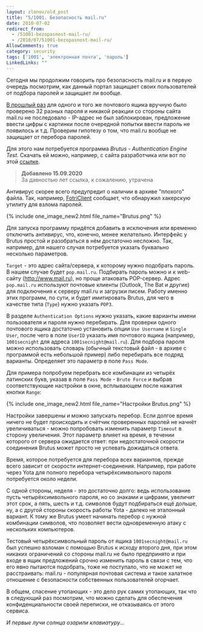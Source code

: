 ```yaml
---
layout: zlonov/old_post
title: "5/1001. Безопасность mail.ru"
date: 2010-07-02
redirect_from:
  - /51001-bezopasnost-mail-ru/
  - /2010/07/51001-bezopasnost-mail-ru/
AllowComments: true
category: security
tags: ['1001', 'электронная почта', 'пароль']
LinkedLinks: ""
---
```

Сегодня мы продолжим говорить про безопасность mail.ru и в первую очередь посмотрим, как данный портал защищает своих пользователей от подбора паролей и защищает ли вообще.

[В прошлый раз](/1001-4) для одного и того же почтового ящика вручную было проверено 32 разных пароля и никакой реакции со стороны сайта mail.ru не последовало - IP-адрес не был заблокирован, предложение ввести цифры с картинки после очередной попытки ввести пароль не появилось и т.д. Проверим гипотезу о том, что mail.ru вообще не защищает от перебора паролей.

Для этого нам потребуется программа _Brutus - Authentication Engine Test_. Скачать ей можно, например, с сайта разработчика или вот по этой [ссылке]().

> **Добавлено 15.09.2020**\
> За давностью лет ссылка, к сожалению, утрачена

Антивирус скорее всего предупредит о наличии в архиве "плохого" файла. Так, например, [FotriClient](/FortiClient) сообщает, что обнаружил хакерскую утилиту для взлома паролей.

{% include one_image_new2.html file_name="Brutus.png" %}

Для запуска программу придётся добавить в исключения или временно отключить антивирус, что, конечно, менее желательно. Интерфейс у Brutus простой и разобраться в нём достаточно несложно. Так, например, для нашего случая потребуется указать буквально несколько параметров.

`Target` - это адрес сайта/сервера, к которому нужно подобрать пароль. В нашем случае будет `pop.mail.ru`. Подбирать пароль можно и к web-сайту (http://www.mail.ru), но проще атаковать POP-сервер. Адрес `pop.mail.ru` используют почтовые клиенты (Outlook, The Bat и другие) для подключения к серверу mail.ru и загрузки писем. Работу именно этих программ, по сути, и будет имитировать Brutus, для чего в качестве типа (`Type`) нужно указать `POP3`.

В разделе `Authentication Options` нужно указать, какие варианты имени пользователя и пароля нужно перебирать. Для проверки одного почтового ящика достаточно установить опции `Use Username` и `Single User`, после чего в поле `UserID` указать имя почтового ящика (например, `1001secnight` для адреса `1001secnight@mail.ru`). Для подбора пароля можно использовать словарь (обычный текстовый файл - в архиве с программой есть небольшой пример) либо перебирать все подряд варианты. Определяет это параметр в поле `Pass Mode`.

Для примера попробуем перебрать все комбинации из четырёх латинских букв, указав в поле `Pass Mode` - `Brute Force` и выбрав соответствующие настройки в окне, всплывающем после нажатия кнопки `Range`:

{% include one_image_new2.html file_name="Настройки Brutus.png" %}

Настройки завершены и можно запускать перебор. Если долгое время ничего не будет происходить и счётчик проверенных паролей не начнёт увеличиваться - можно попробовать изменить параметр `Timeout` в сторону увеличения. Этот параметр влияет на время, в течении которого от сервера ожидается ответ: при недостаточной скорости соединения Brutus может просто не успевать дожидаться ответа.

Время, которое потребуется для перебора всех вариантов, прежде всего зависит от скорости интернет-соединения. Например, при работе через Yota для полного перебора четырёхсимвольного пароля потребуется около недели.

С одной стороны, неделя - это достаточно долго: ведь использование пусть четырёхсимвольного пароля, но со знаками и цифрами, увеличит этот срок, а пять, шесть и т.д. символов будут подбираться ещё дольше, ну, а с другой стороны скорость работы Yota - далеко не эталонный вариант. К тому же Brutus умеет начинать перебор с нужной комбинации символов, что позволяет вести одновременную атаку с нескольких компьютеров.

Тестовый четырёхсимвольный пароль от ящика `1001secnight@mail.ru` был успешно взломан с помощью Brutus к исходу второго дня, при этом никаких ограничений со стороны mail.ru не было предпринято и при входе в ящик предложений срочно изменить пароль в связи с тем, что его явно пытаются подобрать, тоже не поступало, что не может не расстраивать: mail.ru - популярная почтовая система и такое халатное отношение с безопасности собственных пользователей огорчает.

В общем, спасение утопающих - это дело рук самих утопающих, так что в следующий раз посмотрим, что можно сделать для обеспечения конфиденциальности своей переписки, не отказываясь от этого сервиса.

_И первые лучи солнца озарили клавиатуру..._
